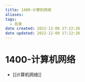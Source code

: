 ```yaml
---
title: 1400-计算机网络
aliases:
tags:
  - 目录
date created: 2022-12-08 17:22:26
date updated: 2022-12-08 17:22:26
---
```


# 1400-计算机网络

- [[计算机网络]]
